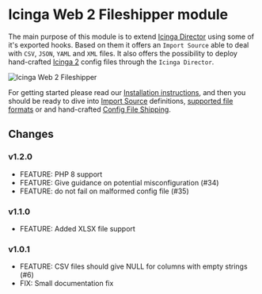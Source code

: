 Icinga Web 2 Fileshipper module
===============================

The main purpose of this module is to extend [Icinga Director](https://github.com/icinga/icingaweb2-module-director)
using some of it's exported hooks. Based on them it offers an `Import Source`
able to deal with `CSV`, `JSON`, `YAML` and `XML` files. It also offers the
possibility to deploy hand-crafted [Icinga 2](https://github.com/Icinga/icinga2)
config files through the `Icinga Director`.

![Icinga Web 2 Fileshipper](doc/screenshot/fileshipper/01_fileshipper-imports-overview.png)

For getting started please read our [Installation instructions](doc/02-Installation.md),
and then you should be ready to dive into [Import Source](doc/03-ImportSource.md)
definitions, [supported file formats](doc/11-FileFormats.md) or and hand-crafted
[Config File Shipping](doc/04-FileShipping.md).

Changes
-------

### v1.2.0

* FEATURE: PHP 8 support
* FEATURE: Give guidance on potential misconfiguration (#34)
* FEATURE: do not fail on malformed config file (#35)

### v1.1.0

* FEATURE: Added XLSX file support

### v1.0.1

* FEATURE: CSV files should give NULL for columns with empty strings (#6)
* FIX: Small documentation fix
